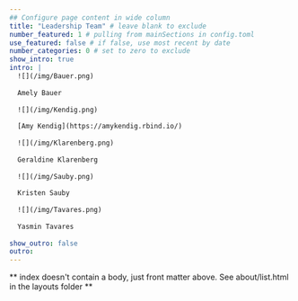 ```yaml
---
## Configure page content in wide column
title: "Leadership Team" # leave blank to exclude
number_featured: 1 # pulling from mainSections in config.toml
use_featured: false # if false, use most recent by date
number_categories: 0 # set to zero to exclude
show_intro: true
intro: |
  ![](/img/Bauer.png)
  
  Amely Bauer
  
  ![](/img/Kendig.png)
  
  [Amy Kendig](https://amykendig.rbind.io/)
  
  ![](/img/Klarenberg.png)
  
  Geraldine Klarenberg
    
  ![](/img/Sauby.png)
  
  Kristen Sauby
  
  ![](/img/Tavares.png)
  
  Yasmin Tavares
  
show_outro: false
outro:
---
```


** index doesn't contain a body, just front matter above.
See about/list.html in the layouts folder **